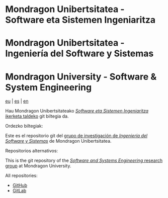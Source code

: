 <!---------------------------->
<!-- multilingual suffix: en, eu, es -->
<!-- no suffix: eu -->
<!---------------------------->
<!-- Multilingual readme using: https://pypi.org/project/mmg/ -->
<!-- command to convert: mmg *.base.md -->
<!-- [eu] -->
# Mondragon Unibertsitatea - Software eta Sistemen Ingeniaritza

<!-- [es] -->
# Mondragon Unibertsitatea - Ingeniería del Software y Sistemas

<!-- [en] -->
# Mondragon University - Software & System Engineering

<!-- [common] -->
[eu](https://github.com/mu-sse/.github/blob/main/profile/README.md) | [es](https://github.com/mu-sse/.github/blob/main/profile/README.es.md) | [en](https://github.com/mu-sse/.github/blob/main/profile/README.en.md)

<!-- [eu] -->
Hau Mondragon Unibertsitateako [*Software eta Sistemen Ingeniaritza* ikerketa taldeko](https://www.mondragon.edu/eu/ikerketa-transferentzia/ingeniaritza-teknologia/ikerketa-transferentzia-taldeak/-/mu-inv-mapping/grupo/ingenieria-del-sw-y-sistemas) git biltegia da.

Ordezko biltegiak:

<!-- [es] -->
Este es el repositorio git del [grupo de investigación de *Ingeniería del Software y Sistemas*](https://www.mondragon.edu/es/investigacion/ingenieria-tecnologia/grupos-investigacion-transferencia/-/mu-inv-mapping/grupo/ingenieria-del-sw-y-sistemas) de Mondragon Unibertsitatea.

Repositorios alternativos:

<!-- [en] -->
This is the git repository of the [*Software and Systems Engineering* research group](https://www.mondragon.edu/en/research-transfer/engineering-technology/research-and-transfer-groups/-/mu-inv-mapping/grupo/ingenieria-del-sw-y-sistemas) at Mondragon University.

All repositories:

<!-- [common] -->
- [GitHub](https://github.com/mu-sse)
- [GitLab](https://gitlab.com/mu-sse)
